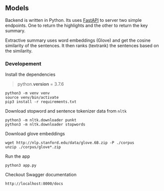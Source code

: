 ## Models

Backend is written in Python. Its uses [FastAPI](https://fastapi.tiangolo.com/) to server two simple endpoints. One to return the highlights and the other to return the key summary.

Extractive summary uses word embeddings (Glove) and get the cosine similarity of the sentences. It then ranks (textrank) the sentences based on the similarity.

### Developement

Install the dependencies

> python.__version__ = 3.7.6
```
python3 -m venv venv
source venv/bin/activate
pip3 install -r requirements.txt
```

Download stopword and sentence tokenizer data from `nltk`
```
python3 -m nltk.downloader punkt
python3 -m nltk.downloader stopwords
```

Download glove embeddings
```
wget http://nlp.stanford.edu/data/glove.6B.zip -P ./corpus
unzip ./corpus/glove*.zip
```

Run the app
```
python3 app.py
```

Checkout Swagger documentation
```
http://localhost:8000/docs
```

